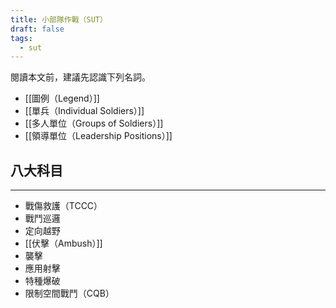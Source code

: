 ```yaml
---
title: 小部隊作戰（SUT）
draft: false
tags:
  - sut
---
```


閱讀本文前，建議先認識下列名詞。
- [[圖例（Legend）]]
- [[單兵（Individual Soldiers）]]
- [[多人單位（Groups of Soldiers）]]
- [[領導單位（Leadership Positions）]]


## 八大科目
---
- 戰傷救護（TCCC）
- 戰鬥巡邏
- 定向越野
- [[伏擊（Ambush）]]
- 襲擊
- 應用射擊
- 特種爆破
- 限制空間戰鬥（CQB）


